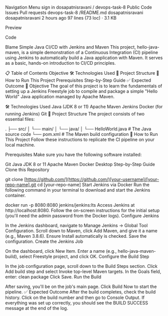 Navigation Menu
sign in 
dosapatnisravani 
/
devops-task-8
Public
Code
Issues
Pull requests
devops-task-8
/README.md
dosapatnisravani
dosapatnisravani
2 hours ago
97 lines (73 loc) · 3.1 KB

Preview

Code

Blame
Simple Java CI/CD with Jenkins and Maven
This project, hello-java-maven, is a simple demonstration of a Continuous Integration (CI) pipeline using Jenkins to automatically build a Java application with Maven. It serves as a basic, hands-on introduction to CI/CD principles.

📋 Table of Contents
Objective
🛠️ Technologies Used
📂 Project Structure
🚀 How to Run This Project
Prerequisites
Step-by-Step Guide
✅ Expected Outcome
🎯 Objective
The goal of this project is to learn the fundamentals of setting up a Jenkins Freestyle job to compile and package a simple "Hello World" Java application managed by Apache Maven.

🛠️ Technologies Used
Java (JDK 8 or 11)
Apache Maven
Jenkins
Docker (for running Jenkins)
Git
📂 Project Structure
The project consists of two essential files:

.
├── src/
│   └── main/
│       └── java/
│           └── HelloWorld.java   # The Java source code
└── pom.xml                       # The Maven build configuration
🚀 How to Run This Project
Follow these instructions to replicate the CI pipeline on your local machine.

Prerequisites
Make sure you have the following software installed:

Git
Java JDK 8 or 11
Apache Maven
Docker Desktop
Step-by-Step Guide
Clone this Repository

git clone [https://github.com/](https://github.com/)[your-username]/[your-repo-name].git
cd [your-repo-name]
Start Jenkins via Docker Run the following command in your terminal to download and start the Jenkins container.

docker run -p 8080:8080 jenkins/jenkins:lts
Access Jenkins at http://localhost:8080.
Follow the on-screen instructions for the initial setup (you'll need the admin password from the Docker logs).
Configure Jenkins

In the Jenkins dashboard, navigate to Manage Jenkins → Global Tool Configuration.
Scroll down to Maven, click Add Maven, and give it a name (e.g., Maven 3.8.6). Ensure Install automatically is checked. Save the configuration.
Create the Jenkins Job

On the dashboard, click New Item.
Enter a name (e.g., hello-java-maven-build), select Freestyle project, and click OK.
Configure the Build Step

In the job configuration page, scroll down to the Build Steps section.
Click Add build step and select Invoke top-level Maven targets.
In the Goals field, enter:
clean package
Click Save.
Run the Build

After saving, you'll be on the job's main page. Click Build Now to start the pipeline.
✅ Expected Outcome
After the build completes, check the build history. Click on the build number and then go to Console Output. If everything was set up correctly, you should see the BUILD SUCCESS message at the end of the log.
